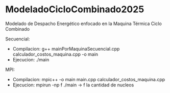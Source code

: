 # ModeladoCicloCombinado2025
Modelado de Despacho Energético enfocado en la Maquina Térmica Ciclo Combinado

Secuencial:
- Compilacion: g++ mainPorMaquinaSecuencial.cpp calculador_costos_maquina.cpp  -o  main
- Ejecucion: ./main
  
MPI:
- Compilacion: mpic++ -o main main.cpp calculador_costos_maquina.cpp
- Ejecucion: mpirun -np f ./main -> f la cantidad de nucleos
